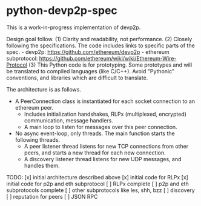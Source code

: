 # python-devp2p-spec

This is a work-in-progress implementation of devp2p.

Design goal follow.
 (1) Clarity and readability, not performance.
 (2) Closely following the specifications. The code includes links to specific parts of the spec.
     - devp2p: https://github.com/ethereum/devp2p
     - ethereum subprotocol:  https://github.com/ethereum/wiki/wiki/Ethereum-Wire-Protocol
 (3) This Python code is for prototyping. Some prototypes and will be translated to compiled languages (like C/C++). Avoid "Pythonic" conventions, and libraries which are difficult to translate.

The architecture is as follows.
 - A PeerConnection class is instantiated for each socket connection to an ethereum peer.
   - Includes initialization handshakes, RLPx (multiplexed, encrypted) communication, message handlers.
   - A main loop to listen for messages over this peer connection.
 - No async event-loop, only threads. The main function starts the following threads.
    - A peer listener thread listens for new TCP connections from other peers, and starts a new thread for each new connection.
    - A discovery listener thread listens for new UDP messages, and handles them.

TODO:
[x] initial architecture described above
[x] initial code for RLPx
[x] initial code for p2p and eth subprotocol
[ ] RLPx complete
[ ] p2p and eth subprotocols complete
[ ] other subprotocols like les, shh, bzz
[ ] discovery
[ ] reputation for peers
[ ] JSON RPC


